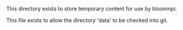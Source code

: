 This directory exists to store temporary content for use by bloomnpi.

This file exists to allow the directory 'data' to be checked into git.
